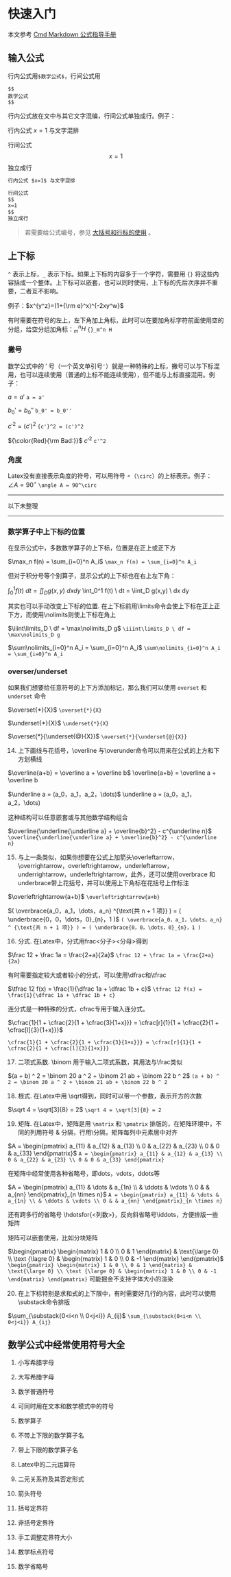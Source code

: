# 快速入门

本文参考 [Cmd Markdown 公式指导手册](https://www.zybuluo.com/codeep/note/163962)

## 输入公式

行内公式用`$数学公式$`，行间公式用

```plain
$$
数学公式
$$
```

行内公式放在文中与其它文字混编，行间公式单独成行。例子：

行内公式 $x=1$ 与文字混排

行间公式
$$
x=1
$$
独立成行

```markdown
行内公式 $x=1$ 与文字混排

行间公式
$$
x=1
$$
独立成行
```

> 若需要给公式编号，参见 [大括号和行标的使用](#大括号和行标的使用) 。

## 上下标

`^` 表示上标，`_` 表示下标。如果上下标的内容多于一个字符，需要用 `{}` 将这些内容括成一个整体。上下标可以嵌套，也可以同时使用，上下标的先后次序并不重要，二者互不影响。

例子：$x^{y^z}=(1+{\rm e}^x)^{-2xy^w}$

有时需要在符号的左上，左下角加上角标，此时可以在要加角标字符前面使用空的分组，给空分组加角标：${}_m^n H$ `{}_m^n H`

### 撇号

数学公式中的 $'$ 号（一个英文单引号`'`）就是一种特殊的上标，撇号可以与下标混用，也可以连续使用（普通的上标不能连续使用），但不能与上标直接混用。例子：

$a = a'$ `a = a'`

$b_0' = b_0''$ `b_0' = b_0''`

${c'}^2 = (c')^2$ `{c'}^2 = (c')^2`

${\color{Red}{\rm Bad:}}$ $c'^2$ `c'^2`

### 角度

Latex没有直接表示角度的符号，可以用符号 $\circ$（`\circ`）的上标表示。例子：$\angle A = 90^\circ$ `\angle A = 90^\circ`

----------

以下未整理

----------


### 数学算子中上下标的位置

在显示公式中，多数数学算子的上下标，位置是在正上或正下方

$\max_n f(n) = \sum_{i=0}^n A_i$ `\max_n f(n) = \sum_{i=0}^n A_i`

但对于积分号等个别算子，显示公式的上下标也在右上左下角：

$\int_0^1 f(t) \ dt = \iint_D g(x,y) \ dx dy$ \int_0^1 f(t) \ dt = \iint_D g(x,y) \ dx dy

其实也可以手动改变上下标的位置. 在上下标前用\limits命令会使上下标在正上正下方，而使用\nolimits则使上下标在角上

$\iiint\limits_D \ df = \max\nolimits_D g$ `\iiint\limits_D \ df = \max\nolimits_D g`

$\sum\nolimits_{i=0}^n A_i = \sum_{i=0}^n A_i$ `\sum\nolimits_{i=0}^n A_i = \sum_{i=0}^n A_i`

### overser/underset

如果我们想要给任意符号的上下方添加标记，那么我们可以使用 `overset` 和 `underset` 命令

$\overset{*}{X}$ `\overset{*}{X}`

$\underset{*}{X}$ `\underset{*}{X}`

$\overset{*}{\underset{@}{X}}$ `\overset{*}{\underset{@}{X}}`

14. 上下画线与花括号，\overline 与\overunder命令可以用来在公式的上方和下方划横线

$\overline{a+b} = \overline a + \overline b$ \overline{a+b} = \overline a + \overline b

$\underline a = (a_0，a_1，a_2，\dots)$ \underline a = (a_0，a_1，a_2，\dots)

这种结构可以任意嵌套或与其他数学结构组合 

$\overline{\underline{\underline a} + \overline{b}^2} - c^{\underline n}$ `\overline{\underline{\underline a} + \overline{b}^2} - c^{\underline n}`

15. 与上一条类似，如果你想要在公式上加箭头\overleftarrow，\overrightarrow，overleftrightarrow，underleftarrow，underrightarrow，underleftrightarrow，此外，还可以使用overbrace 和underbrace带上花括号，并可以使用上下角标在花括号上作标注

$\overleftrightarrow{a+b}$ `\overleftrightarrow{a+b}`

$( \overbrace{a_0，a_1，\dots，a_n} ^{\text{共 n + 1 项}} ) = ( \underbrace{0，0，\dots，0}_{n}，1 )$ `( \overbrace{a_0，a_1，\dots，a_n} ^ {\text{共 n + 1 项}} ) = ( \underbrace{0，0，\dots，0}_{n}，1 )`

16. 分式. 在Latex中，分式用frac<分子><分母>得到

$\frac 12 + \frac 1a = \frac{2+a}{2a}$ `\frac 12 + \frac 1a = \frac{2+a}{2a}`

有时需要指定较大或者较小的分式，可以使用\dfrac和\tfrac

$\tfrac 12 f(x) = \frac{1}{\dfrac 1a + \dfrac 1b + c}$ `\tfrac 12 f(x) = \frac{1}{\dfrac 1a + \dfrac 1b + c}`

连分式是一种特殊的分式，cfrac专用于输入连分式。

$\cfrac{1}{1 + \cfrac{2}{1 + \cfrac{3}{1+x}}} = \cfrac[r]{1}{1 + \cfrac{2}{1 + \cfrac[l]{3}{1+x}}}$

`\cfrac{1}{1 + \cfrac{2}{1 + \cfrac{3}{1+x}}} = \cfrac[r]{1}{1 + \cfrac{2}{1 + \cfrac[l]{3}{1+x}}}`

17. 二项式系数. \binom 用于输入二项式系数，其用法与\frac类似

$(a + b) ^ 2 = \binom 20 a ^ 2 + \binom 21 ab + \binom 22 b ^ 2$ `(a + b) ^ 2 = \binom 20 a ^ 2 + \binom 21 ab + \binom 22 b ^ 2`

18. 根式. 在Latex中用 \sqrt得到，同时可以带一个参数，表示开方的次数

$\sqrt 4 = \sqrt[3]{8} = 2$ `\sqrt 4 = \sqrt[3]{8} = 2`

19. 矩阵. 在Latex中，矩阵是用 `\matrix` 和 `\pmatrix` 排版的，在矩阵环境中，不同的列用符号 & 分隔，行用\\分隔，矩阵每列中元素居中对齐

$A = \begin{pmatrix} a_{11} & a_{12} & a_{13} \\ 0 & a_{22} & a_{23} \\ 0 & 0 & a_{33} \end{pmatrix}$ `A = \begin{pmatrix} a_{11} & a_{12} & a_{13} \\ 0 & a_{22} & a_{23} \\ 0 & 0 & a_{33} \end{pmatrix}`

在矩阵中经常使用各种省略号，即dots，vdots，ddots等

$A = \begin{pmatrix} a_{11} & \dots & a_{1n} \\ & \ddots & \vdots \\ 0 & & a_{nn} \end{pmatrix}_{n \times n}$ `A = \begin{pmatrix} a_{11} & \dots & a_{1n} \\ & \ddots & \vdots \\ 0 & & a_{nn} \end{pmatrix}_{n \times n}`

还有跨多行的省略号 \hdotsfor{<列数>}，反向斜省略号\iddots，方便排版一些矩阵

矩阵可以嵌套使用，比如分块矩阵

$\begin{pmatrix} \begin{matrix} 1 & 0 \\ 0 & 1 \end{matrix} & \text{\large 0} \\ \text {\lagre 0} & \begin{matrix} 1 & 0 \\ 0 & -1 \end{matrix} \end{pmatrix}$ `\begin{pmatrix} \begin{matrix} 1 & 0 \\ 0 & 1 \end{matrix} & \text{\large 0} \\ \text {\large 0} & \begin{matrix} 1 & 0 \\ 0 & -1 \end{matrix} \end{pmatrix}` 可能掘金不支持字体大小的渲染

20. 在上下标特别是求和式的上下限中，有时需要好几行的内容，此时可以使用\substack命令排版

$\sum_{\substack{0<i<n \\ 0<j<i}} A_{ij}$ `\sum_{\substack{0<i<n \\ 0<j<i}} A_{ij}`

## 数学公式中经常使用符号大全

1. 小写希腊字母

2. 大写希腊字母

3. 数学普通符号

4. 可同时用在文本和数学模式中的符号

5. 数学算子

6. 不带上下限的数学算子名

7. 带上下限的数学算子名

8. Latex中的二元运算符

9. 二元关系符及其否定形式

10. 箭头符号

11. 括号定界符

12. 非括号定界符

13. 手工调整定界符大小

14. 数学标点符号

15. 数学省略号
